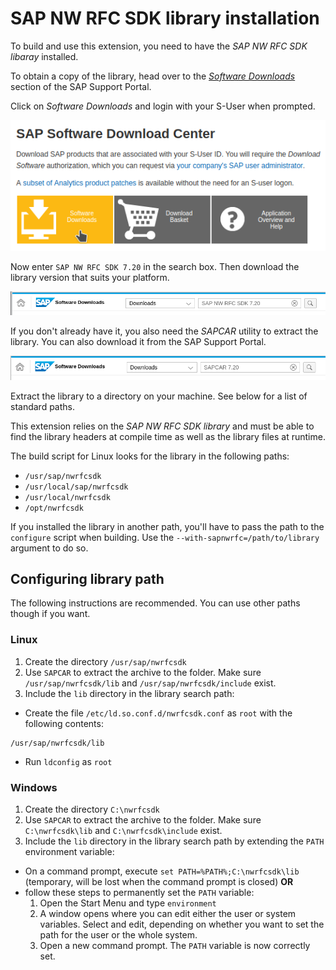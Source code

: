 # SAP NW RFC SDK library installation

To build and use this extension, you need to have the *SAP NW RFC SDK libaray* installed.

To obtain a copy of the library, head over to the *[Software Downloads](https://support.sap.com/software.html)* section of the SAP Support Portal.

Click on *Software Downloads* and login with your S-User when prompted.

![Search for Software](images/01_smp.png)

Now enter `SAP NW RFC SDK 7.20` in the search box. Then download the library version that suits your platform.

![Search for SAP NW RFC SDK 7.20](images/02_nwrfcsdk.png)

If you don't already have it, you also need the *SAPCAR* utility to extract the library.
You can also download it from the SAP Support Portal.

![Search for SAPCAR 7.20](images/03_sapcar.png)

Extract the library to a directory on your machine. See below for a list of standard paths.

This extension relies on the *SAP NW RFC SDK library* and must be able to find the library headers at compile time as well as the library files at runtime.

The build script for Linux looks for the library in the following paths:

- `/usr/sap/nwrfcsdk`
- `/usr/local/sap/nwrfcsdk`
- `/usr/local/nwrfcsdk`
- `/opt/nwrfcsdk`

If you installed the library in another path, you'll have to pass the path to the `configure` script when building. Use the `--with-sapnwrfc=/path/to/library` argument to do so.

## Configuring library path

The following instructions are recommended. You can use other paths though if you want.

### Linux

1. Create the directory `/usr/sap/nwrfcsdk`
2. Use `SAPCAR` to extract the archive to the folder. Make sure `/usr/sap/nwrfcsdk/lib` and `/usr/sap/nwrfcsdk/include` exist.
3. Include the `lib` directory in the library search path:
  * Create the file `/etc/ld.so.conf.d/nwrfcsdk.conf` as `root` with the following contents:
  ```
  /usr/sap/nwrfcsdk/lib
  ```
  * Run `ldconfig` as `root`

### Windows

1. Create the directory `C:\nwrfcsdk`
2. Use `SAPCAR` to extract the archive to the folder. Make sure `C:\nwrfcsdk\lib` and `C:\nwrfcsdk\include` exist.
3. Include the `lib` directory in the library search path by extending the `PATH` environment variable:
  * On a command prompt, execute `set PATH=%PATH%;C:\nwrfcsdk\lib` (temporary, will be lost when the command prompt is closed) **OR**
  * follow these steps to permanently set the `PATH` variable:
    1. Open the Start Menu and type `environment`
    2. A window opens where you can edit either the user or system variables. Select and edit, depending on whether you want to set the path for the user or the whole system.
    3. Open a new command prompt. The `PATH` variable is now correctly set.

